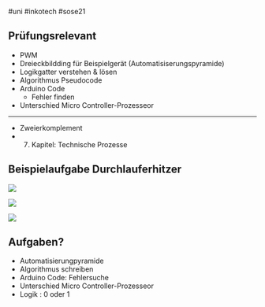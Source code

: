 \#uni #inkotech #sose21

## Prüfungsrelevant

* PWM
* Dreieckbildding für Beispielgerät (Automatisiserungspyramide)
* Logikgatter verstehen & lösen
* Algorithmus Pseudocode
* Arduino Code
  * Fehler finden
* Unterschied Micro Controller-Prozesseor

---

* Zweierkomplement
* 7. Kapitel: Technische Prozesse

## Beispielaufgabe Durchlauferhitzer

![](Screenshot%202021-07-07%20at%2010.39.50.png)

![](Screenshot%202021-07-07%20at%2010.41.50.png)

![](Screenshot%202021-07-07%20at%2010.58.06.png)

## Aufgaben?

* Automatisierungpyramide
* Algorithmus schreiben
* Arduino Code: Fehlersuche
* Unterschied Micro Controller-Prozesseor
* Logik : 0 oder 1 
